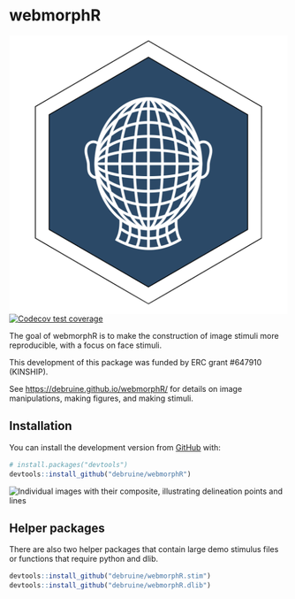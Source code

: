 
<!-- README.md is generated from README.Rmd. Please edit that file -->

# webmorphR

<img src="man/figures/logo.png" style="float:right;" />

<!-- badges: start -->

[![Codecov test
coverage](https://codecov.io/gh/debruine/webmorphR/branch/master/graph/badge.svg)](https://codecov.io/gh/debruine/webmorphR?branch=master)
<!-- badges: end -->

The goal of webmorphR is to make the construction of image stimuli more
reproducible, with a focus on face stimuli.

This development of this package was funded by ERC grant \#647910
(KINSHIP).

See <https://debruine.github.io/webmorphR/> for details on image
manipulations, making figures, and making stimuli.

## Installation

You can install the development version from
[GitHub](https://github.com/) with:

``` r
# install.packages("devtools")
devtools::install_github("debruine/webmorphR")
```

![Individual images with their composite, illustrating delineation
points and lines](man/figures/ind-avg-1.png)

## Helper packages

There are also two helper packages that contain large demo stimulus
files or functions that require python and dlib.

``` r
devtools::install_github("debruine/webmorphR.stim")
devtools::install_github("debruine/webmorphR.dlib")
```
